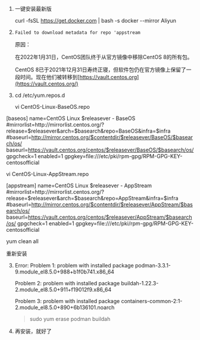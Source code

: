 1. 一键安装最新版

   curl -fsSL https://get.docker.com | bash -s docker --mirror Aliyun

2. `Failed to download metadata for repo 'appstream`

   原因： 

   在2022年1月31日，CentOS团队终于从官方镜像中移除CentOS 8的所有包。

   CentOS 8已于2021年12月31日寿终正寝，但软件包仍在官方镜像上保留了一段时间。现在他们被转移到[https://vault.centos.org](https://vault.centos.org/)

3. cd /etc/yum.repos.d

   vi CentOS-Linux-BaseOS.repo

[baseos]
name=CentOS Linux $releasever - BaseOS
#mirrorlist=http://mirrorlist.centos.org/?release=$releasever&arch=$basearch&repo=BaseOS&infra=$infra
#baseurl=http://mirror.centos.org/$contentdir/$releasever/BaseOS/$basearch/os/
baseurl=https://vault.centos.org/centos/$releasever/BaseOS/$basearch/os/
gpgcheck=1
enabled=1
gpgkey=file:///etc/pki/rpm-gpg/RPM-GPG-KEY-centosofficial





vi CentOS-Linux-AppStream.repo

[appstream]
name=CentOS Linux $releasever - AppStream
#mirrorlist=http://mirrorlist.centos.org/?release=$releasever&arch=$basearch&repo=AppStream&infra=$infra
#baseurl=http://mirror.centos.org/$contentdir/$releasever/AppStream/$basearch/os/
baseurl=https://vault.centos.org/centos/$releasever/AppStream/$basearch/os/ 
gpgcheck=1
enabled=1
gpgkey=file:///etc/pki/rpm-gpg/RPM-GPG-KEY-centosofficial





yum clean all



重新安装

3. Error: 
    Problem 1: problem with installed package podman-3.3.1-9.module_el8.5.0+988+b1f0b741.x86_64

   Problem 2: problem with installed package buildah-1.22.3-2.module_el8.5.0+911+f19012f9.x86_64

   Problem 3: problem with installed package containers-common-2:1-2.module_el8.5.0+890+6b136101.noarch

   > sudo yum erase podman buildah

4. 再安装，就好了

   